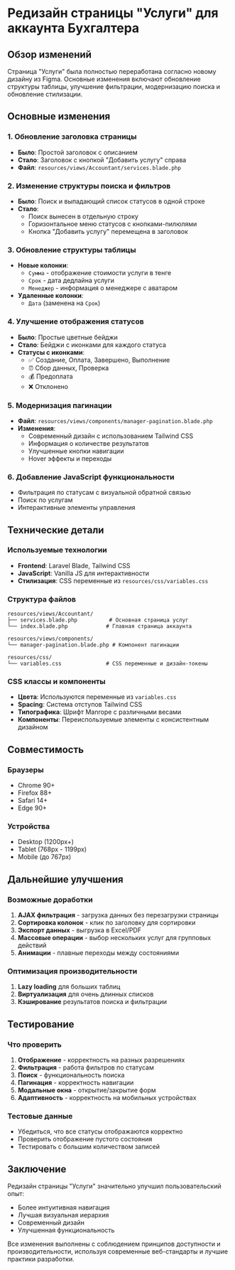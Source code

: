 # Редизайн страницы "Услуги" для аккаунта Бухгалтера

## Обзор изменений

Страница "Услуги" была полностью переработана согласно новому дизайну из Figma. Основные изменения включают обновление структуры таблицы, улучшение фильтрации, модернизацию поиска и обновление стилизации.

## Основные изменения

### 1. Обновление заголовка страницы
- **Было**: Простой заголовок с описанием
- **Стало**: Заголовок с кнопкой "Добавить услугу" справа
- **Файл**: `resources/views/Accountant/services.blade.php`

### 2. Изменение структуры поиска и фильтров
- **Было**: Поиск и выпадающий список статусов в одной строке
- **Стало**: 
  - Поиск вынесен в отдельную строку
  - Горизонтальное меню статусов с кнопками-пилюлями
  - Кнопка "Добавить услугу" перемещена в заголовок

### 3. Обновление структуры таблицы
- **Новые колонки**:
  - `Сумма` - отображение стоимости услуги в тенге
  - `Срок` - дата дедлайна услуги
  - `Менеджер` - информация о менеджере с аватаром
- **Удаленные колонки**:
  - `Дата` (заменена на `Срок`)

### 4. Улучшение отображения статусов
- **Было**: Простые цветные бейджи
- **Стало**: Бейджи с иконками для каждого статуса
- **Статусы с иконками**:
  - ✅ Создание, Оплата, Завершено, Выполнение
  - ⏰ Сбор данных, Проверка
  - 💰 Предоплата
  - ❌ Отклонено

### 5. Модернизация пагинации
- **Файл**: `resources/views/components/manager-pagination.blade.php`
- **Изменения**:
  - Современный дизайн с использованием Tailwind CSS
  - Информация о количестве результатов
  - Улучшенные кнопки навигации
  - Hover эффекты и переходы

### 6. Добавление JavaScript функциональности
- Фильтрация по статусам с визуальной обратной связью
- Поиск по услугам
- Интерактивные элементы управления

## Технические детали

### Используемые технологии
- **Frontend**: Laravel Blade, Tailwind CSS
- **JavaScript**: Vanilla JS для интерактивности
- **Стилизация**: CSS переменные из `resources/css/variables.css`

### Структура файлов
```
resources/views/Accountant/
├── services.blade.php          # Основная страница услуг
└── index.blade.php            # Главная страница аккаунта

resources/views/components/
└── manager-pagination.blade.php # Компонент пагинации

resources/css/
└── variables.css              # CSS переменные и дизайн-токены
```

### CSS классы и компоненты
- **Цвета**: Используются переменные из `variables.css`
- **Spacing**: Система отступов Tailwind CSS
- **Типографика**: Шрифт Manrope с различными весами
- **Компоненты**: Переиспользуемые элементы с консистентным дизайном

## Совместимость

### Браузеры
- Chrome 90+
- Firefox 88+
- Safari 14+
- Edge 90+

### Устройства
- Desktop (1200px+)
- Tablet (768px - 1199px)
- Mobile (до 767px)

## Дальнейшие улучшения

### Возможные доработки
1. **AJAX фильтрация** - загрузка данных без перезагрузки страницы
2. **Сортировка колонок** - клик по заголовку для сортировки
3. **Экспорт данных** - выгрузка в Excel/PDF
4. **Массовые операции** - выбор нескольких услуг для групповых действий
5. **Анимации** - плавные переходы между состояниями

### Оптимизация производительности
1. **Lazy loading** для больших таблиц
2. **Виртуализация** для очень длинных списков
3. **Кэширование** результатов поиска и фильтрации

## Тестирование

### Что проверить
1. **Отображение** - корректность на разных разрешениях
2. **Фильтрация** - работа фильтров по статусам
3. **Поиск** - функциональность поиска
4. **Пагинация** - корректность навигации
5. **Модальные окна** - открытие/закрытие форм
6. **Адаптивность** - корректность на мобильных устройствах

### Тестовые данные
- Убедиться, что все статусы отображаются корректно
- Проверить отображение пустого состояния
- Тестировать с большим количеством записей

## Заключение

Редизайн страницы "Услуги" значительно улучшил пользовательский опыт:
- Более интуитивная навигация
- Лучшая визуальная иерархия
- Современный дизайн
- Улучшенная функциональность

Все изменения выполнены с соблюдением принципов доступности и производительности, используя современные веб-стандарты и лучшие практики разработки.






